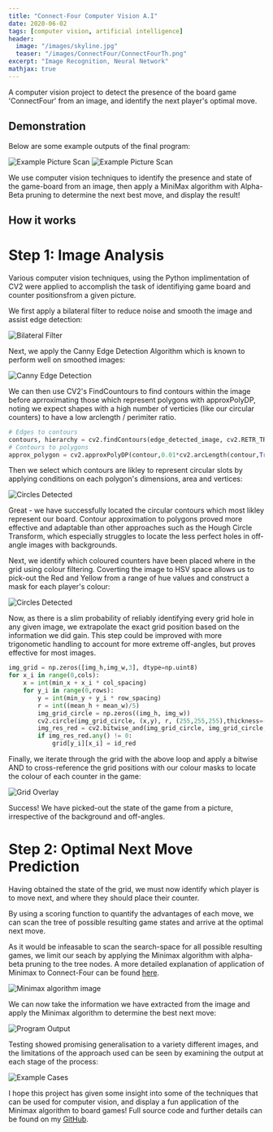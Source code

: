 ```yaml
---
title: "Connect-Four Computer Vision A.I"
date: 2020-06-02
tags: [computer vision, artificial intelligence]
header:
  image: "/images/skyline.jpg"
  teaser: "/images/ConnectFour/ConnectFourTh.png"
excerpt: "Image Recognition, Neural Network"
mathjax: true
---
```


A computer vision project to detect the presence of the board game 'ConnectFour' from an image, and identify the next player's optimal move. 

## Demonstration

Below are some example outputs of the final program:

<img src="{{ site.url }}{{ site.baseurl }}/images/ConnectFour/ExampleOutput1.png" alt="Example Picture Scan">

<img src="{{ site.url }}{{ site.baseurl }}/images/ConnectFour/ExampleOutput2.png" alt="Example Picture Scan">

We use computer vision techniques to identify the presence and state of the game-board from an image, then apply a MiniMax algorithm with Alpha-Beta pruning to determine the next best move, and display the result!

## How it works

# Step 1: Image Analysis

Various computer vision techniques, using the Python implimentation of CV2 were applied to accomplish the task of identifiying game board and counter positionsfrom a given picture.

We first apply a bilateral filter to reduce noise and smooth the image and assist edge detection:

<img src="{{ site.url }}{{ site.baseurl }}/images/ConnectFour/BilateralFilter.png" alt="Bilateral Filter">

Next, we apply the Canny Edge Detection Algorithm which is known to perform well on smoothed images:

<img src="{{ site.url }}{{ site.baseurl }}/images/ConnectFour/Edge Detection.png" alt="Canny Edge Detection">

We can then use CV2's FindCountours to find contours within the image before aprroximating those which represent polygons with approxPolyDP, noting we expect shapes with a high number of verticies (like our circular counters) to have a low arclength / perimiter ratio.

```python
# Edges to contours
contours, hierarchy = cv2.findContours(edge_detected_image, cv2.RETR_TREE, cv2.CHAIN_APPROX_SIMPLE) 
# Contours to polygons
approx_polygon = cv2.approxPolyDP(contour,0.01*cv2.arcLength(contour,True),True) 
```
Then we select which contours are likley to represent circular slots by applying conditions on each polygon's dimensions, area and vertices: 

<img src="{{ site.url }}{{ site.baseurl }}/images/ConnectFour/CirclesDetected.png" alt="Circles Detected">

Great - we have successfully located the circular contours which most likley represent our board. Contour approximation to polygons proved more effective and adaptable than other approaches such as the Hough Circle Transform, which especially struggles to locate the less perfect holes in off-angle images with backgrounds. 

Next, we identify which coloured counters have been placed where in the grid using colour filtering. Coverting the image to HSV space allows us to pick-out the Red and Yellow from a range of hue values and construct a mask for each player's colour:

<img src="{{ site.url }}{{ site.baseurl }}/images/ConnectFour/ColourMasks.png" alt="Circles Detected">

Now, as there is a slim probability of reliably identifying every grid hole in any given image, we extrapolate the exact grid position based on the information we did gain. This step could be improved with more trigonometic handling to account for more extreme off-angles, but proves effective for most images.

```python
img_grid = np.zeros([img_h,img_w,3], dtype=np.uint8)
for x_i in range(0,cols):
    x = int(min_x + x_i * col_spacing)
    for y_i in range(0,rows):
        y = int(min_y + y_i * row_spacing)
        r = int((mean_h + mean_w)/5)
        img_grid_circle = np.zeros((img_h, img_w))
        cv2.circle(img_grid_circle, (x,y), r, (255,255,255),thickness=-1)
        img_res_red = cv2.bitwise_and(img_grid_circle, img_grid_circle, mask=mask_red)
        if img_res_red.any() != 0:
            grid[y_i][x_i] = id_red
```

Finally, we iterate through the grid with the above loop and apply a bitwise AND to cross-reference the grid positions with our colour masks to locate the colour of each counter in the game:

<img src="{{ site.url }}{{ site.baseurl }}/images/ConnectFour/GridOverlay.png" alt="Grid Overlay">

Success! We have picked-out the state of the game from a picture, irrespective of the background and off-angles.

# Step 2: Optimal Next Move Prediction

Having obtained the state of the grid, we must now identify which player is to move next, and where they should place their counter.

By using a scoring function to quantify the advantages of each move, we can scan the tree of possible resulting game states and arrive at the optimal next move. 

As it would be infeasable to scan the search-space for all possible resulting games, we limit our seach by applying the Minimax algorithm with alpha-beta pruning to the tree nodes. A more detailed explanation of application of Minimax to Connect-Four can be found [here](https://towardsdatascience.com/creating-the-perfect-connect-four-ai-bot-c165115557b0).

<img src="{{ site.url }}{{ site.baseurl }}/images/ConnectFour/AlgorithmImage.png" alt="Minimax algorithm image">

We can now take the information we have extracted from the image and apply the Minimax algorithm to determine the best next move:

<img src="{{ site.url }}{{ site.baseurl }}/images/ConnectFour/Output.png" alt="Program Output">

Testing showed promising generalisation to a variety different images, and the limitations of the approach used can be seen by examining the output at each stage of the process:

<img src="{{ site.url }}{{ site.baseurl }}/images/ConnectFour/ExampleCases.png" alt="Example Cases">

I hope this project has given some insight into some of the techniques that can be used for computer vision, and display a fun application of the Minimax algorithm to board games! Full source code and further details can be found on my [GitHub](https://github.com/Matt-Jennings-GitHub).